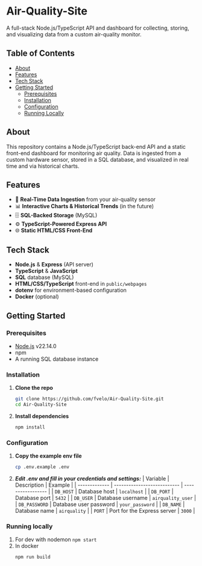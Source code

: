 # Air-Quality-Site

A full-stack Node.js/TypeScript API and dashboard for collecting, storing, and visualizing data from a custom air-quality monitor.

## Table of Contents

- [About](#about)  
- [Features](#features)  
- [Tech Stack](#tech-stack)  
- [Getting Started](#getting-started)  
  - [Prerequisites](#prerequisites)  
  - [Installation](#installation)  
  - [Configuration](#configuration)  
  - [Running Locally](#running-locally)  

## About

This repository contains a Node.js/TypeScript back-end API and a static front-end dashboard for monitoring air quality. Data is ingested from a custom hardware sensor, stored in a SQL database, and visualized in real time and via historical charts.

## Features

- 🔄 **Real-Time Data Ingestion** from your air-quality sensor  
- 📊 **Interactive Charts & Historical Trends**  (in the future)
- 🗄️ **SQL-Backed Storage** (MySQL)
- ⚙️ **TypeScript-Powered Express API**  
- 🌐 **Static HTML/CSS Front-End**  

## Tech Stack

- **Node.js** & **Express** (API server)  
- **TypeScript** & **JavaScript**  
- **SQL** database (MySQL)  
- **HTML/CSS/TypeScript** front-end in `public/webpages`  
- **dotenv** for environment-based configuration  
- **Docker** (optional)  

## Getting Started

### Prerequisites

- [Node.js](https://nodejs.org/) v22.14.0  
- npm
- A running SQL database instance

### Installation

1. **Clone the repo**  
   
   ```bash
   git clone https://github.com/fvelo/Air-Quality-Site.git
   cd Air-Quality-Site
   ```
2. **Install dependencies**

   ```bash
   npm install
   ```
### Configuration
1. **Copy the example env file**
   ```bash
   cp .env.example .env
   ```
2. ***Edit .env and fill in your credentials and settings:***
| Variable      | Description                 | Example           |
| ------------- | --------------------------- | ----------------- |
| `DB_HOST`     | Database host               | `localhost`       |
| `DB_PORT`     | Database port               | `5432`            |
| `DB_USER`     | Database username           | `airquality_user` |
| `DB_PASSWORD` | Database user password      | `your_password`   |
| `DB_NAME`     | Database name               | `airquality`      |
| `PORT`        | Port for the Express server | `3000`            |

### Running locally
  1. For dev with nodemon
    ```
    npm start
    ```
  2. In docker
     ```bash
     npm run build
     ```
